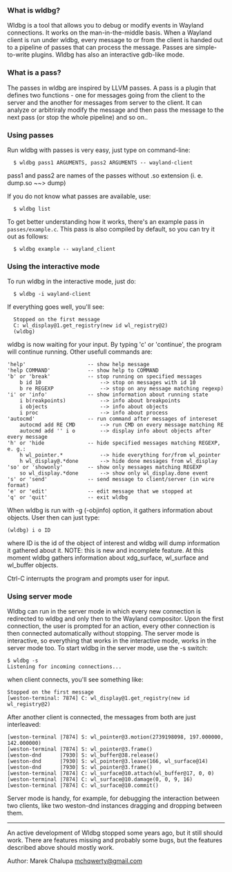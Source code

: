 ###  What is wldbg?

Wldbg is a tool that allows you to debug or modify events in
Wayland connections. It works on the man-in-the-middle basis.
When a Wayland client is run under wldbg, every message to or
from the client is handed out to a pipeline of passes that can
process the message. Passes are simple-to-write plugins.
Wldbg has also an interactive gdb-like mode.

### What is a pass?

The passes in wldbg are inspired by LLVM passes.
A pass is a plugin that defines two functions - one for
messages going from the client to the server and the another for
messages from server to the client.
It can analyze or arbitriraly modify the message and
then pass the message to the next pass (or stop the whole pipeline)
and so on..

### Using passes

Run wldbg with passes is very easy, just type on command-line:

```
  $ wldbg pass1 ARGUMENTS, pass2 ARGUMENTS -- wayland-client
```

pass1 and pass2 are names of the passes without .so extension
(i. e. dump.so ~~> dump)

If you do not know what passes are available, use:

```
  $ wldbg list
```

To get better understanding how it works, there's an example pass
in `passes/example.c`. This pass is also compiled by default, so
you can try it out as follows:

```
  $ wldbg example -- wayland_client
```

### Using the interactive mode

To run wldbg in the interactive mode, just do:

```
  $ wldbg -i wayland-client
```

If everything goes well, you'll see:

```
  Stopped on the first message
  C: wl_display@1.get_registry(new id wl_registry@2)
  (wldbg)
```

wldbg is now waiting for your input. By typing 'c' or 'continue', the program
will continue running. Other usefull commands are:

```
'help'                    -- show help message
'help COMMAND'            -- show help to COMMAND
'b' or 'break'            -- stop running on specified messages
    b id 10                   --> stop on messages with id 10
    b re REGEXP               --> stop on any message matching regexp)
'i' or 'info'             -- show information about running state
    i b(reakpoints)           --> info about breakpoints
    i objects                 --> info about objects
    i proc                    --> info about process
'autocmd'                 -- run command after messages of intereset
    autocmd add RE CMD        --> run CMD on every message matching RE
    autocmd add '' i o        --> display info about objects after every message
'h' or 'hide              -- hide specified messages matching REGEXP, e. g.:
    h wl_pointer.*            --> hide everything for/from wl_pointer
    h wl_display@.*done       --> hide done messages from wl_display
'so' or 'showonly'        -- show only messages matching REGEXP
    so wl_display.*done       --> show only wl_display.done event
's' or 'send'             -- send message to client/server (in wire format)
'e' or 'edit'             -- edit message that we stopped at
'q' or 'quit'             -- exit wldbg
```

When wldbg is run with -g (-objinfo) option, it gathers information about objects.
User then can just type:

```
(wldbg) i o ID
```

where ID is the id of the object of interest and wldbg will dump information
it gathered about it. NOTE: this is new and incomplete feature. At this
moment wldbg gathers information about xdg_surface, wl_surface and wl_buffer objects.

Ctrl-C interrupts the program and prompts user for input.

### Using server mode

Wldbg can run in the server mode in which every new connection is redirected to wldbg and
only then to the Wayland compositor. Upon the first connection, the user is prompted for an action,
every other connection is then connected automatically without stopping.
The server mode is interactive, so everything that works in the interactive mode,
works in the server mode too. To start wldbg in the server mode, use the -s switch:

```
$ wldbg -s
Listening for incoming connections...
```

when client connects, you'll see something like:

```
Stopped on the first message
[weston-terminal: 7874] C: wl_display@1.get_registry(new id wl_registry@2)
```

After another client is connected, the messages from both are just interleaved:

```
[weston-terminal |7874] S: wl_pointer@3.motion(2739198098, 197.000000, 142.000000)
[weston-terminal |7874] S: wl_pointer@3.frame()
[weston-dnd      |7930] S: wl_buffer@38.release()
[weston-dnd      |7930] S: wl_pointer@3.leave(166, wl_surface@14)
[weston-dnd      |7930] S: wl_pointer@3.frame()
[weston-terminal |7874] C: wl_surface@10.attach(wl_buffer@17, 0, 0)
[weston-terminal |7874] C: wl_surface@10.damage(0, 0, 9, 16)
[weston-terminal |7874] C: wl_surface@10.commit()
```

Server mode is handy, for example, for debugging the interaction between two clients,
like two weston-dnd instances dragging and dropping between them.

----------------------

An active development of Wldbg stopped some years ago, but it still should work.
There are features missing and probably some bugs, but the features described above
should mostly work.

Author: Marek Chalupa <mchqwerty@gmail.com>
